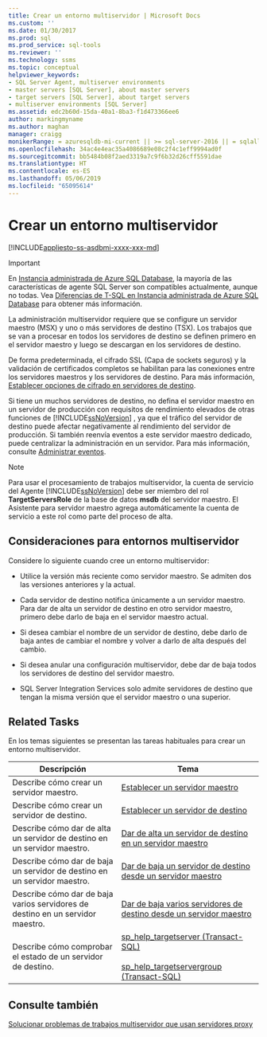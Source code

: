 ```yaml
---
title: Crear un entorno multiservidor | Microsoft Docs
ms.custom: ''
ms.date: 01/30/2017
ms.prod: sql
ms.prod_service: sql-tools
ms.reviewer: ''
ms.technology: ssms
ms.topic: conceptual
helpviewer_keywords:
- SQL Server Agent, multiserver environments
- master servers [SQL Server], about master servers
- target servers [SQL Server], about target servers
- multiserver environments [SQL Server]
ms.assetid: edc2b60d-15da-40a1-8ba3-f1d473366ee6
author: markingmyname
ms.author: maghan
manager: craigg
monikerRange: = azuresqldb-mi-current || >= sql-server-2016 || = sqlallproducts-allversions
ms.openlocfilehash: 34ac4e4eac35a4086689e08c2f4c1eff9994ad0f
ms.sourcegitcommit: bb5484b08f2aed3319a7c9f6b32d26cff5591dae
ms.translationtype: HT
ms.contentlocale: es-ES
ms.lasthandoff: 05/06/2019
ms.locfileid: "65095614"
---
```

# <a name="create-a-multiserver-environment"></a>Crear un entorno multiservidor
[!INCLUDE[appliesto-ss-asdbmi-xxxx-xxx-md](../../includes/appliesto-ss-asdbmi-xxxx-xxx-md.md)]

> [!IMPORTANT]  
> En [Instancia administrada de Azure SQL Database](https://docs.microsoft.com/azure/sql-database/sql-database-managed-instance), la mayoría de las características de agente SQL Server son compatibles actualmente, aunque no todas. Vea [Diferencias de T-SQL en Instancia administrada de Azure SQL Database](https://docs.microsoft.com/azure/sql-database/sql-database-managed-instance-transact-sql-information#sql-server-agent) para obtener más información.

La administración multiservidor requiere que se configure un servidor maestro (MSX) y uno o más servidores de destino (TSX). Los trabajos que se van a procesar en todos los servidores de destino se definen primero en el servidor maestro y luego se descargan en los servidores de destino.  
  
De forma predeterminada, el cifrado SSL (Capa de sockets seguros) y la validación de certificados completos se habilitan para las conexiones entre los servidores maestros y los servidores de destino. Para más información, [Establecer opciones de cifrado en servidores de destino](../../ssms/agent/set-encryption-options-on-target-servers.md).  
  
Si tiene un muchos servidores de destino, no defina el servidor maestro en un servidor de producción con requisitos de rendimiento elevados de otras funciones de [!INCLUDE[ssNoVersion](../../includes/ssnoversion-md.md)] , ya que el tráfico del servidor de destino puede afectar negativamente al rendimiento del servidor de producción. Si también reenvía eventos a este servidor maestro dedicado, puede centralizar la administración en un servidor. Para más información, consulte [Administrar eventos](../../ssms/agent/manage-events.md).  
  
> [!NOTE]  
> Para usar el procesamiento de trabajos multiservidor, la cuenta de servicio del Agente [!INCLUDE[ssNoVersion](../../includes/ssnoversion-md.md)] debe ser miembro del rol **TargetServersRole** de la base de datos **msdb** del servidor maestro. El Asistente para servidor maestro agrega automáticamente la cuenta de servicio a este rol como parte del proceso de alta.  
  
## <a name="considerations-for-multiserver-environments"></a>Consideraciones para entornos multiservidor  
  
Considere lo siguiente cuando cree un entorno multiservidor:  
  
-   Utilice la versión más reciente como servidor maestro. Se admiten dos las versiones anteriores y la actual.

-   Cada servidor de destino notifica únicamente a un servidor maestro. Para dar de alta un servidor de destino en otro servidor maestro, primero debe darlo de baja en el servidor maestro actual.  
  
-   Si desea cambiar el nombre de un servidor de destino, debe darlo de baja antes de cambiar el nombre y volver a darlo de alta después del cambio.  
  
-   Si desea anular una configuración multiservidor, debe dar de baja todos los servidores de destino del servidor maestro.  
  
-   SQL Server Integration Services solo admite servidores de destino que tengan la misma versión que el servidor maestro o una superior.  
  
## <a name="related-tasks"></a>Related Tasks  
En los temas siguientes se presentan las tareas habituales para crear un entorno multiservidor.  
  
|Descripción|Tema|  
|---------------|---------|  
|Describe cómo crear un servidor maestro.|[Establecer un servidor maestro](../../ssms/agent/make-a-master-server.md)|  
|Describe cómo crear un servidor de destino.|[Establecer un servidor de destino](../../ssms/agent/make-a-target-server.md)|  
|Describe cómo dar de alta un servidor de destino en un servidor maestro.|[Dar de alta un servidor de destino en un servidor maestro](../../ssms/agent/enlist-a-target-server-to-a-master-server.md)|  
|Describe cómo dar de baja un servidor de destino en un servidor maestro.|[Dar de baja un servidor de destino desde un servidor maestro](../../ssms/agent/defect-a-target-server-from-a-master-server.md)|  
|Describe cómo dar de baja varios servidores de destino en un servidor maestro.|[Dar de baja varios servidores de destino desde un servidor maestro](../../ssms/agent/defect-multiple-target-servers-from-a-master-server.md)|  
|Describe cómo comprobar el estado de un servidor de destino.|[sp_help_targetserver (Transact-SQL)](https://msdn.microsoft.com/f841d3bd-901a-4980-ad0b-1c6eeba3f717)<br /><br />[sp_help_targetservergroup (Transact-SQL)](https://msdn.microsoft.com/ec3a4a68-b591-431c-9518-053ede522d0c)|  
  
## <a name="see-also"></a>Consulte también  
[Solucionar problemas de trabajos multiservidor que usan servidores proxy](../../ssms/agent/troubleshoot-multiserver-jobs-that-use-proxies.md)  
  
